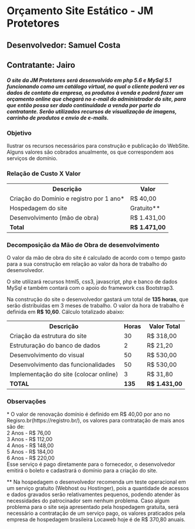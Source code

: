 <h1>Orçamento Site Estático - JM Protetores</h1>

<h2>Desenvolvedor: Samuel Costa</h2>
<h2>Contratante: Jairo</h2>
<h5>O site da JM Protetores será desenvolvido em php 5.6 e MySql 5.1 funcionando como um catálogo virtual, no qual o cliente poderá ver os dados de contato da empresa, os produtos à venda e poderá fazer um orçamento online que chegará no e-mail do administrador do site, para que então possa ser dado continuidade a venda por parte do contratante. Serão utilizados recursos de visualização de imagens, carrinho de produtos e envio de e-mails.</h5>


<h3>Objetivo</h3>
<p>Ilustrar os recursos necessários para construção e publicação do WebSite. Alguns valores são cobrados anualmente, os que correspondem aos serviços de domínio.</p>

<h3>Relação de Custo X Valor</h3>
<table>
<tr>
    <th>
        Descrição
    </th>
    <th>
        Valor
    </th>
</tr>
<tr>
    <td>
        Criação do Domínio e registro por 1 ano*
    </td>
    <td>
        R$ 40,00
    </td>
</tr>
<tr>
    <td>
        Hospedagem do site
    </td>
    <td>
        Gratuito**
    </td>
</tr>
<tr>
    <td>
        Desenvolvimento (mão de obra)
    </td>
    <td>
        R$ 1.431,00
    </td>
</tr>
<tr>
    <td>
        <strong>Total</strong>
    </td>
    <td>
        <strong>R$ 1.471,00</strong>
    </td>
</tr>
</table>

<h3>Decomposição da Mão de Obra de desenvolvimento</h3>
<p>O valor da mão de obra do site é calculado de acordo com o tempo gasto para a sua construção em relação ao valor da hora de trabalho do desenvolvedor.</p>
<p>O site utilizará recursos html5, css3, javascript, php e banco de dados MySql e também contará com o apoio do framework css Bootstrap3.</p>
<p>Na construção do site o desenvolvedor gastará um total de <strong>135 horas</strong>, que serão distribuidas em 3 meses de trabalho. O valor da hora de trabalho é definida em <strong>R$ 10,60</strong>. Cálculo totalizado abaixo:</p>
<table>
    <tr>
        <th>Descrição</th>
        <th>Horas</th>
        <th>Valor Total</th>
    </tr>
    <tr>
        <td>Criação da estrutura do site</td><td>30</td><td>R$ 318,00</td>
    </tr>
    <tr>
        <td>Estruturação do banco de dados</td><td>2</td><td>R$ 21,20</td>
    </tr>
    <tr>
        <td>Desenvolvimento do visual</td><td>50</td><td>R$ 530,00</td>
    </tr>
    <tr>
        <td>Desenvolvimento das funcionalidades</td><td>50</td><td>R$ 530,00</td>
    </tr>
    <tr>
        <td>Implementação do site (colocar online)</td><td>3</td><td>R$ 31,80</td>
    </tr>
    <tr>
        <td><strong>TOTAL</strong></td><td><strong>135</strong></td><td><strong>R$ 1.431,00</strong></td>
    </tr>
</table>

<h3>Observações</h3>
<p>* O valor de renovação domínio é definido em R$ 40,00 por ano no Regisro.br(https://registro.br/), os valores para contratação de mais anos são de:<br />
2 Anos - R$ 76,00<br />
3 Anos - R$ 112,00<br />
4 Anos - R$ 148,00<br />
5 Anos - R$ 184,00<br />
6 Anos - R$ 220,00<br />
Esse serviço é pago diretamente para o fornecedor, o desenvolvedor emitirá o boleto e cadastrará o domínio para a criação do site.</p>
<p>** Na hospedagem o desenvolvedor recomenda um teste operacional em um serviço gratuito (Webhost ou Hostinger), pois a quantidade de acessos e dados gravados serão relativamentes pequenos, podendo atender às necessidades do patrocinador sem nenhum problema. Caso algum problema para o site seja apresentado pela hospedagem gratuita, será necessário a contratação de um serviço pago, os valores praticados pela empresa de hospedagem brasileira Locaweb hoje é de R$ 370,80 anuais.</p>

